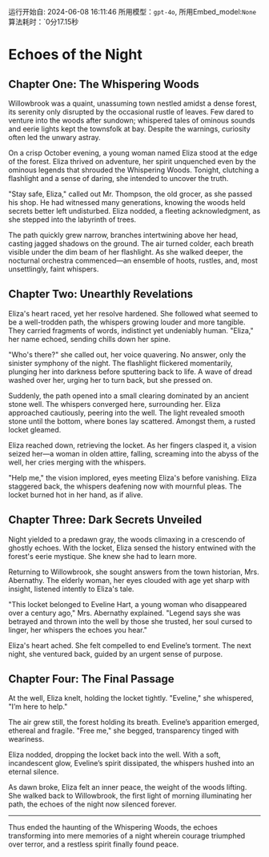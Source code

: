 运行开始自: 2024-06-08 16:11:46
所用模型：`gpt-4o`, 所用Embed_model:`None`
算法耗时：`0分17.15秒
# Echoes of the Night

## Chapter One: The Whispering Woods

Willowbrook was a quaint, unassuming town nestled amidst a dense forest, its serenity only disrupted by the occasional rustle of leaves. Few dared to venture into the woods after sundown; whispered tales of ominous sounds and eerie lights kept the townsfolk at bay. Despite the warnings, curiosity often led the unwary astray. 

On a crisp October evening, a young woman named Eliza stood at the edge of the forest. Eliza thrived on adventure, her spirit unquenched even by the ominous legends that shrouded the Whispering Woods. Tonight, clutching a flashlight and a sense of daring, she intended to uncover the truth.

"Stay safe, Eliza," called out Mr. Thompson, the old grocer, as she passed his shop. He had witnessed many generations, knowing the woods held secrets better left undisturbed. Eliza nodded, a fleeting acknowledgment, as she stepped into the labyrinth of trees.

The path quickly grew narrow, branches intertwining above her head, casting jagged shadows on the ground. The air turned colder, each breath visible under the dim beam of her flashlight. As she walked deeper, the nocturnal orchestra commenced—an ensemble of hoots, rustles, and, most unsettlingly, faint whispers.

## Chapter Two: Unearthly Revelations

Eliza's heart raced, yet her resolve hardened. She followed what seemed to be a well-trodden path, the whispers growing louder and more tangible. They carried fragments of words, indistinct yet undeniably human. "Eliza," her name echoed, sending chills down her spine. 

"Who's there?" she called out, her voice quavering. No answer, only the sinister symphony of the night. The flashlight flickered momentarily, plunging her into darkness before sputtering back to life. A wave of dread washed over her, urging her to turn back, but she pressed on.

Suddenly, the path opened into a small clearing dominated by an ancient stone well. The whispers converged here, surrounding her. Eliza approached cautiously, peering into the well. The light revealed smooth stone until the bottom, where bones lay scattered. Amongst them, a rusted locket gleamed.

Eliza reached down, retrieving the locket. As her fingers clasped it, a vision seized her—a woman in olden attire, falling, screaming into the abyss of the well, her cries merging with the whispers.

"Help me," the vision implored, eyes meeting Eliza's before vanishing. Eliza staggered back, the whispers deafening now with mournful pleas. The locket burned hot in her hand, as if alive.

## Chapter Three: Dark Secrets Unveiled

Night yielded to a predawn gray, the woods climaxing in a crescendo of ghostly echoes. With the locket, Eliza sensed the history entwined with the forest's eerie mystique. She knew she had to learn more.

Returning to Willowbrook, she sought answers from the town historian, Mrs. Abernathy. The elderly woman, her eyes clouded with age yet sharp with insight, listened intently to Eliza's tale.

"This locket belonged to Eveline Hart, a young woman who disappeared over a century ago," Mrs. Abernathy explained. "Legend says she was betrayed and thrown into the well by those she trusted, her soul cursed to linger, her whispers the echoes you hear."

Eliza's heart ached. She felt compelled to end Eveline’s torment. The next night, she ventured back, guided by an urgent sense of purpose. 

## Chapter Four: The Final Passage

At the well, Eliza knelt, holding the locket tightly. "Eveline," she whispered, "I’m here to help."

The air grew still, the forest holding its breath. Eveline’s apparition emerged, ethereal and fragile. "Free me," she begged, transparency tinged with weariness.

Eliza nodded, dropping the locket back into the well. With a soft, incandescent glow, Eveline’s spirit dissipated, the whispers hushed into an eternal silence.

As dawn broke, Eliza felt an inner peace, the weight of the woods lifting. She walked back to Willowbrook, the first light of morning illuminating her path, the echoes of the night now silenced forever.

---

Thus ended the haunting of the Whispering Woods, the echoes transforming into mere memories of a night wherein courage triumphed over terror, and a restless spirit finally found peace.